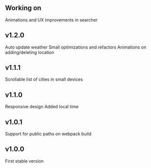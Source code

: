 ## Working on
Animations and UX improvements in searcher

## v1.2.0
Auto update weather
Small optimizations and refactors
Animations on adding/deleting location

## v1.1.1
Scrollable list of cities in small devices

## v1.1.0
Responsive design
Added local time

## v1.0.1
Support for public paths on webpack build

## v1.0.0
First stable version
